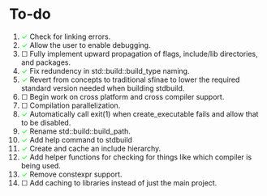 <style type="text/css">
	c { color:#00FF00; }
	c::before { content: "✓"; }
	nc::before { content: "☐"; }
</style>

# To-do

1. <c></c> Check for linking errors.  
2. <c></c> Allow the user to enable debugging.  
3. <nc></nc> Fully implement upward propagation of flags, include/lib directories, and packages.  
4. <c></c> Fix redundency in std::build::build_type naming.  
5. <c></c> Revert from concepts to traditional sfinae to lower the required standard version needed when building stdbuild.  
6. <nc></nc> Begin work on cross platform and cross compiler support.  
7. <nc></nc> Compilation parallelization.  
8. <c></c> Automatically call exit(1) when create_executable fails and allow that to be disabled.
9. <c></c> Rename std::build::build_path.  
10. <c></c> Add help command to stdbuild
11. <c></c> Create and cache an include hierarchy.
12. <c></c> Add helper functions for checking for things like which compiler is being used.
13. <c></c> Remove constexpr support.
14. <nc></nc> Add caching to libraries instead of just the main project.